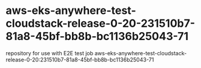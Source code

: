 # aws-eks-anywhere-test-cloudstack-release-0-20-231510b7-81a8-45bf-bb8b-bc1136b25043-71
repository for use with E2E test job aws-eks-anywhere-test-cloudstack-release-0-20:231510b7-81a8-45bf-bb8b-bc1136b25043-71
